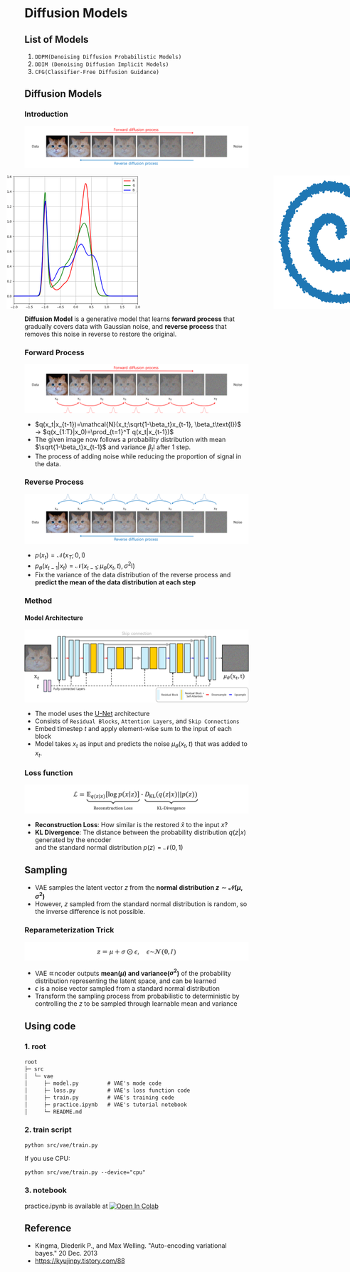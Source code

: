 # Diffusion Models

## List of Models
1) ```DDPM(Denoising Diffusion Probabilistic Models)```
2) ```DDIM (Denoising Diffusion Implicit Models)```
3) ```CFG(Classifier-Free Diffusion Guidance)```

## Diffusion Models
### Introduction
![diffusion main](/assets/Diffusion/diffusion_main.png)
<p style="display: flex; justify-content: center; align-items: center; gap: 300px;">
  <img src="/assets/Diffusion/diffusion_image.gif" width="300">
  <img src="/assets/Diffusion/diffusion_distribution.gif" width="300">
  <img src="/assets/Diffusion/diffusion_sample.gif" width="300">
</p>

**Diffusion Model** is a generative model that learns **forward process** that gradually covers data with Gaussian noise,
and **reverse process** that removes this noise in reverse to restore the original.

### Forward Process
![diffusion forward](/assets/Diffusion/diffusion_forward.png)

- $q(x_t|x_{t-1})=\mathcal{N}(x_t;\sqrt{1-\beta_t}x_{t-1}, \beta_t\text{I})$ $\longrightarrow$ $q(x_{1:T}|x_0)=\prod_{t=1}^T q(x_t|x_{t-1})$
- The given image now follows a probability distribution with mean $\sqrt{1-\beta_t}x_{t-1}$ and variance $\beta_t \text{I}$ after 1 step.
- The process of adding noise while reducing the proportion of signal in the data.

### Reverse Process
![diffusion_reverse](/assets/Diffusion/diffusion_reverse.png)

- $p(x_t)=\mathcal{N}(x_T;0,\text{I})$
- $p_\theta(x_{t-1}|x_t)=\mathcal{N}(x_{t-1};\mu_\theta(x_t,t), \sigma^2\text{I})$
- Fix the variance of the data distribution of the reverse process and **predict the mean of the data distribution at each step**


### Method
#### Model Architecture
![diffusion_unet](/assets/Diffusion/diffusion_unet.png)

- The model uses the [U-Net](https://arxiv.org/abs/1505.04597) architecture
- Consists of ```Residual Blocks```, ```Attention Layers```, and ```Skip Connections```
- Embed timestep $t$ and apply element-wise sum to the input of each block
- Model takes $x_t$ as input and predicts the noise $\mu_\theta(x_t, t)$ that was added to $x_t$.



### Loss function
![loss](/assets/VAE/loss.png)

- **Reconstruction Loss**: How similar is the restored $\hat{x}$ to the input $x$?
- **KL Divergence**: The distance between the probability distribution $q(z|x)$ generated by the encoder</br>
and the standard normal distribution $p(z)=\mathcal{N}(0,1)$

## Sampling
- VAE samples the latent vector $z$ from the **normal distribution $z\sim \mathcal{N}(\mu, \sigma^2)$**
- However, $z$ sampled from the standard normal distribution is random, so the inverse difference is not possible.

### Reparameterization Trick
![reparameterization](/assets/VAE/reparameterization.png)
- VAE ㄸncoder outputs **mean($\mu$) and variance($\sigma^2$)** of the probability distribution representing the latent space, and can be learned
- $\epsilon$ is a noise vector sampled from a standard normal distribution
- Transform the sampling process from probabilistic to deterministic by controlling the $z$ to be sampled through learnable mean and variance

## Using code
### 1. root
```
root
├─ src
│  └─ vae
│     ├─ model.py         # VAE's mode code
│     ├─ loss.py          # VAE's loss function code
│     ├─ train.py         # VAE's training code
│     ├─ practice.ipynb   # VAE's tutorial notebook
│     └─ README.md
```

### 2. train script 
```
python src/vae/train.py 
```
If you use CPU:
```
python src/vae/train.py --device="cpu"
```

### 3. notebook
practice.ipynb is available at [![Open In Colab](https://colab.research.google.com/assets/colab-badge.svg)](https://colab.research.google.com/github/aiiplab/generative_pytorch/blob/main/src/vae/pratice.ipynb)

## Reference
- Kingma, Diederik P., and Max Welling. "Auto-encoding variational bayes." 20 Dec. 2013
- https://kyujinpy.tistory.com/88
